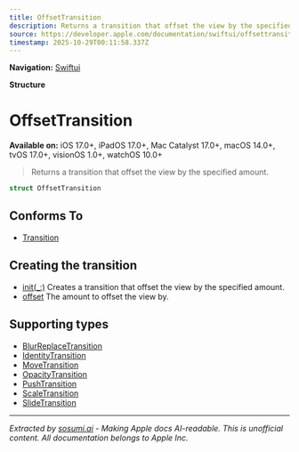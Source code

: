 ```yaml
---
title: OffsetTransition
description: Returns a transition that offset the view by the specified amount.
source: https://developer.apple.com/documentation/swiftui/offsettransition
timestamp: 2025-10-29T00:11:58.337Z
---
```


**Navigation:** [Swiftui](/documentation/swiftui)

**Structure**

# OffsetTransition

**Available on:** iOS 17.0+, iPadOS 17.0+, Mac Catalyst 17.0+, macOS 14.0+, tvOS 17.0+, visionOS 1.0+, watchOS 10.0+

> Returns a transition that offset the view by the specified amount.

```swift
struct OffsetTransition
```

## Conforms To

- [Transition](/documentation/swiftui/transition)

## Creating the transition

- [init(_:)](/documentation/swiftui/offsettransition/init(_:)) Creates a transition that offset the view by the specified amount.
- [offset](/documentation/swiftui/offsettransition/offset) The amount to offset the view by.

## Supporting types

- [BlurReplaceTransition](/documentation/swiftui/blurreplacetransition)
- [IdentityTransition](/documentation/swiftui/identitytransition)
- [MoveTransition](/documentation/swiftui/movetransition)
- [OpacityTransition](/documentation/swiftui/opacitytransition)
- [PushTransition](/documentation/swiftui/pushtransition)
- [ScaleTransition](/documentation/swiftui/scaletransition)
- [SlideTransition](/documentation/swiftui/slidetransition)

---

*Extracted by [sosumi.ai](https://sosumi.ai) - Making Apple docs AI-readable.*
*This is unofficial content. All documentation belongs to Apple Inc.*
